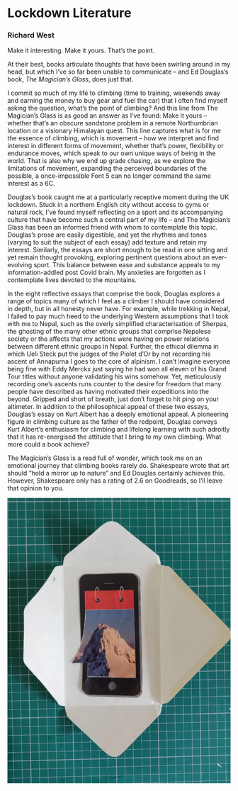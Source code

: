 # Lockdown Literature
### Richard West

Make it interesting. Make it yours. That’s the point.

At their best, books articulate thoughts that have been swirling around in my head, but which I’ve so far been unable to communicate – and Ed Douglas’s book, *The Magician’s Glass*, does just that.

I commit so much of my life to climbing (time to training, weekends away and earning the money to buy gear and fuel the car) that I often find myself asking the question, what’s the point of climbing? And this line from The Magician’s Glass is as good an answer as I’ve found: Make it yours – whether that’s an obscure sandstone problem in a remote Northumbrian location or a visionary Himalayan quest. This line captures what is for me the essence of climbing, which is movement – how we interpret and find interest in different forms of movement, whether that’s power, flexibility or endurance moves, which speak to our own unique ways of being in the world. That is also why we end up grade chasing, as we explore the limitations of movement, expanding the perceived boundaries of the possible, a once-impossible Font 5 can no longer command the same interest as a 6C.

Douglas’s book caught me at a particularly receptive  moment during the UK lockdown. Stuck in a northern English city without access to gyms or natural rock, I’ve found myself reflecting on a sport and its accompanying culture that have become such a central part of my life – and The Magician’s Glass has been an informed friend with whom to contemplate this topic. Douglas’s prose are easily digestible, and yet the rhythms and tones (varying to suit the subject of each essay) add texture and retain my interest. Similarly, the essays are short enough to be read in one sitting and yet remain thought provoking, exploring pertinent questions about an ever-evolving sport. This balance between ease and substance appeals to my information-addled post Covid brain. My anxieties are forgotten as I contemplate lives devoted to the mountains.

In the eight reflective essays that comprise the book, Douglas explores a range of topics many of which I feel as a climber I should have considered in depth, but in all honesty never have. For example, while trekking in Nepal, I failed to pay much heed to the underlying Western assumptions that I took with me to Nepal, such as the overly simplified characterisation of Sherpas, the ghosting of the many other ethnic groups that comprise Nepalese society or the affects that my actions were having on power relations between different ethnic groups in Nepal. Further, the ethical dilemma in which Ueli Steck put the judges of the Piolet d’Or by not recording his ascent of Annapurna I goes to the core of alpinism. I can’t imagine everyone being fine with Eddy Merckx just saying he had won all eleven of his Grand Tour titles without anyone validating his wins somehow. Yet, meticulously recording one’s ascents runs counter to the desire for freedom that many people have described as having motivated their expeditions into the beyond. Gripped and short of breath, just don’t forget to hit ping on your altimeter. In addition to the philosophical appeal of these two essays, Douglas’s essay on Kurt Albert has a deeply emotional appeal. A pioneering figure in climbing culture as the father of the redpoint, Douglas conveys Kurt Albert’s enthusiasm for climbing and lifelong learning with such adroitly that it has re-energised the attitude that I bring to my own climbing. What more could a book achieve?

The Magician’s Glass is a read full of wonder, which took me on an emotional journey that climbing books rarely do. Shakespeare wrote that art should “hold a mirror up to nature” and Ed Douglas certainly achieves this. However, Shakespeare only has a rating of 2.6 on Goodreads, so I’ll leave that opinion to you.

![Untitled Two](img/1/Untitled-Two.webp "Untitled Two")
